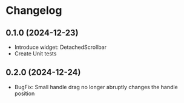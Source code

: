 # Changelog

## 0.1.0 (2024-12-23)

- Introduce widget: DetachedScrollbar
- Create Unit tests

## 0.2.0 (2024-12-24)

- BugFix: Small handle drag no longer abruptly changes the handle position
